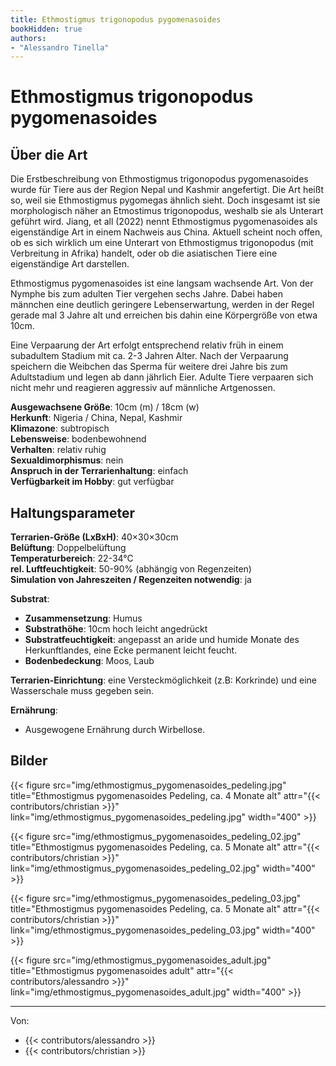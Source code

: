 ```yaml
---
title: Ethmostigmus trigonopodus pygomenasoides
bookHidden: true
authors:
- "Alessandro Tinella"
---
```

# Ethmostigmus trigonopodus pygomenasoides

## Über die Art

Die Erstbeschreibung von Ethmostigmus trigonopodus pygomenasoides wurde für Tiere aus der Region Nepal und Kashmir angefertigt. Die Art heißt so, weil sie Ethmostigmus pygomegas ähnlich sieht. Doch insgesamt ist sie morphologisch näher an Etmostimus trigonopodus, weshalb sie als Unterart geführt wird.  Jiang, et all (2022) nennt Ethmostigmus pygomenasoides als eigenständige Art in einem Nachweis aus China. Aktuell scheint noch offen, ob es sich wirklich um eine Unterart von Ethmostigmus trigonopodus (mit Verbreitung in Afrika) handelt, oder ob die asiatischen Tiere eine eigenständige Art darstellen.

Ethmostigmus pygomenasoides ist eine langsam wachsende Art. Von der Nymphe bis zum adulten Tier vergehen sechs Jahre. Dabei haben männchen eine deutlich geringere Lebenserwartung, werden in der Regel gerade mal 3 Jahre alt und erreichen bis dahin eine Körpergröße von etwa 10cm.

Eine Verpaarung der Art erfolgt entsprechend relativ früh in einem subadultem Stadium mit ca. 2-3 Jahren Alter. Nach der Verpaarung speichern die Weibchen das Sperma für weitere drei Jahre bis zum Adultstadium und legen ab dann jährlich Eier. Adulte Tiere verpaaren sich nicht mehr und reagieren aggressiv auf männliche Artgenossen.

**Ausgewachsene Größe**: 10cm (m) / 18cm (w)  
**Herkunft**: Nigeria / China, Nepal, Kashmir  
**Klimazone**: subtropisch  
**Lebensweise**: bodenbewohnend  
**Verhalten**: relativ ruhig  
**Sexualdimorphismus**: nein  
**Anspruch in der Terrarienhaltung**: einfach  
**Verfügbarkeit im Hobby**: gut verfügbar

## Haltungsparameter

**Terrarien-Größe (LxBxH)**: 40×30×30cm  
**Belüftung**: Doppelbelüftung  
**Temperaturbereich**: 22-34°C  
**rel. Luftfeuchtigkeit**: 50-90% (abhängig von Regenzeiten)  
**Simulation von Jahreszeiten / Regenzeiten notwendig**: ja  

**Substrat**:

- **Zusammensetzung**: Humus
- **Substrathöhe**: 10cm hoch leicht angedrückt
- **Substratfeuchtigkeit**: angepasst an aride und humide Monate des Herkunftlandes, eine Ecke permanent leicht feucht.
- **Bodenbedeckung**: Moos, Laub

**Terrarien-Einrichtung**: eine Versteckmöglichkeit (z.B: Korkrinde) und eine Wasserschale muss gegeben sein.

**Ernährung**:

- Ausgewogene Ernährung durch Wirbellose.

## Bilder

{{< figure src="img/ethmostigmus_pygomenasoides_pedeling.jpg" title="Ethmostigmus pygomenasoides Pedeling, ca. 4 Monate alt" attr="{{< contributors/christian >}}" link="img/ethmostigmus_pygomenasoides_pedeling.jpg" width="400" >}}

{{< figure src="img/ethmostigmus_pygomenasoides_pedeling_02.jpg" title="Ethmostigmus pygomenasoides Pedeling, ca. 5 Monate alt" attr="{{< contributors/christian >}}" link="img/ethmostigmus_pygomenasoides_pedeling_02.jpg" width="400" >}}

{{< figure src="img/ethmostigmus_pygomenasoides_pedeling_03.jpg" title="Ethmostigmus pygomenasoides Pedeling, ca. 5 Monate alt" attr="{{< contributors/christian >}}" link="img/ethmostigmus_pygomenasoides_pedeling_03.jpg" width="400" >}}

{{< figure src="img/ethmostigmus_pygomenasoides_adult.jpg" title="Ethmostigmus pygomenasoides adult" attr="{{< contributors/alessandro >}}" link="img/ethmostigmus_pygomenasoides_adult.jpg" width="400" >}}

---
Von: 
* {{< contributors/alessandro >}}
* {{< contributors/christian >}}
